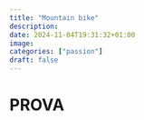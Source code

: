 ```yaml
---
title: "Mountain bike"
description: 
date: 2024-11-04T19:31:32+01:00
image: 
categories: ["passion"]
draft: false
---
```


# PROVA
